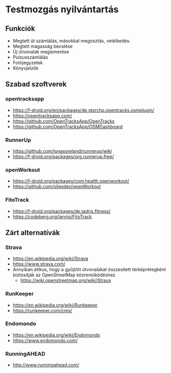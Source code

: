 # Testmozgás nyilvántartás

## Funkciók

* Megtett út számlálás, másokkal megosztás, vetélkedés.
* Megtett magasság becslése
* Új útvonalak megismerése
* Pulzusszámlálás
* Fotójegyzetek
* Könyvjelzők

## Szabad szoftverek

### opentracksapp

* https://f-droid.org/en/packages/de.storchp.opentracks.osmplugin/
* https://opentracksapp.com/
* https://github.com/OpenTracksApp/OpenTracks
* https://github.com/OpenTracksApp/OSMDashboard

### RunnerUp

* https://github.com/jonasoreland/runnerup/wiki
* https://f-droid.org/packages/org.runnerup.free/

### openWorkout

* https://f-droid.org/packages/com.health.openworkout/
* https://github.com/oliexdev/openWorkout

### FitoTrack

* https://f-droid.org/packages/de.tadris.fitness/
* https://codeberg.org/jannis/FitoTrack

## Zárt alternatívák

### Strava

* https://en.wikipedia.org/wiki/Strava
* https://www.strava.com/
* Annyiban etikus, hogy a gyűjtött útvonalakat összesített térképrétegként biztosítják az OpenStreetMap közreműködéshez
  * https://wiki.openstreetmap.org/wiki/Strava

### RunKeeper

* https://en.wikipedia.org/wiki/Runkeeper
* https://runkeeper.com/cms/

### Endomondo

* https://en.wikipedia.org/wiki/Endomondo
* https://www.endomondo.com/

### RunningAHEAD

* http://www.runningahead.com/
